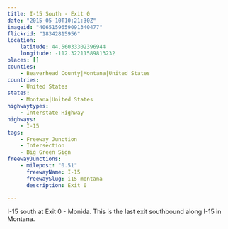 ```yaml
---
title: I-15 South - Exit 0
date: "2015-05-10T10:21:30Z"
imageid: "4065159659091340477"
flickrid: "18342815956"
location:
    latitude: 44.56033302396944
    longitude: -112.32211589813232
places: []
counties:
    - Beaverhead County|Montana|United States
countries:
    - United States
states:
    - Montana|United States
highwaytypes:
    - Interstate Highway
highways:
    - I-15
tags:
    - Freeway Junction
    - Intersection
    - Big Green Sign
freewayJunctions:
    - milepost: "0.51"
      freewayName: I-15
      freewaySlug: i15-montana
      description: Exit 0

---
```

I-15 south at Exit 0 - Monida.  This is the last exit southbound along I-15 in Montana.